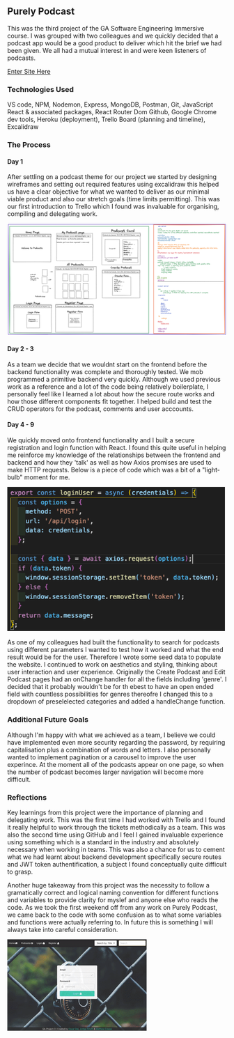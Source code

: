 ## Purely Podcast

This was the third project of the GA Software Engineering Immersive course. I was grouped with two colleagues and we quickly decided that a podcast app would be a good product to deliver which hit the brief we had been given. We all had a mutual interest in and were keen listeners of podcasts.

[Enter Site Here](https://podcastsapp.netlify.app/)

### Technologies Used

VS code, NPM, Nodemon, Express, MongoDB, Postman, Git, JavaScript React & associated packages, React Router Dom Github, Google Chrome dev tools, Heroku (deployment), Trello Board (planning and timeline), Excalidraw

### The Process

#### Day 1

After settling on a podcast theme for our project we started by designing wireframes and setting out required features using excalidraw this helped us have a clear objective for what we wanted to deliver as our minimal viable product and also our stretch goals (time limits permitting). This was our first introduction to Trello which I found was invaluable for organising, compiling and delegating work.

<img src="./wireframe.png" alt="excalidraw" width="900"/>

#### Day 2 - 3

As a team we decide that we wouldnt start on the frontend before the backend functionality was complete and thoroughly tested. We mob programmed a primitive backend very quickly. Although we used previous work as a reference and a lot of the code being relatively boilerplate, I personally feel like I learned a lot about how the secure route works and how those different components fit together.
I helped build and test the CRUD operators for the podcast, comments and user acccounts.

#### Day 4 - 9

We quickly moved onto frontend functionality and I built a secure registration and login function with React. I found this quite useful in helping me reinforce my knowledge of the relationships between the frontend and backend and how they 'talk' as well as how Axios promises are used to make HTTP requests. Below is a piece of code which was a bit of a "light-bulb" moment for me.

<img src="./axios.png" alt="axios" width="500"/>

As one of my colleagues had built the functionality to search for podcasts using different parameters I wanted to test how it worked and what the end result would be for the user. Therefore I wrote some seed data to populate the website. I continued to work on aesthetics and styling, thinking about user interaction and user experience. Originally the Create Podcast and Edit Podcast pages had an onChange handler for all the fields including 'genre'. I decided that it probably wouldn't be for th ebest to have an open ended field with countless possibilities for genres thereofre I changed this to a dropdown of preselelected categories and added a handleChange function.

### Additional Future Goals

Although I'm happy with what we achieved as a team, I believe we could have implemented even more security regarding the password, by requiring capitalisation plus a combination of words and letters. I also personally wanted to implement pagination or a carousel to improve the user experince. At the moment all of the podcasts appear on one page, so when the number of podcast becomes larger navigation will become more difficult.

### Reflections

Key learnings from this project were the importance of planning and delegating work. This was the first time I had worked with Trello and I found it really helpful to work through the tickets methodically as a team. This was also the second time using GitHub and I feel I gained invaluable experience using something which is a standard in the industry and absolutely necessary when working in teams. This was also a chance for us to cement what we had learnt about backend development specifically secure routes and JWT token authentification, a subject I found conceptually quite difficult to grasp.

Another huge takeaway from this project was the necessity to follow a gramatically correct and logical naming convention for different functions and variables to provide clarity for myslef and anyone else who reads the code. As we took the first weekend off from any work on Purely Podcast, we came back to the code with some confusion as to what some variables and functions were actually referring to. In future this is something I will always take into careful consideration.

![](./podcastdemo.gif)
